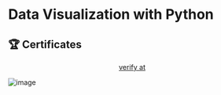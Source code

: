 # Data Visualization with Python

## 🏆 Certificates 


<p align="middle">
  <a href="https://www.coursera.org/account/accomplishments/verify/RH7KUK3JT7SO" target="_blank">
    verify at
  </a>


![image](https://github.com/user-attachments/assets/137fa46b-5614-488c-977a-4bea3b12c11c)

</p>
